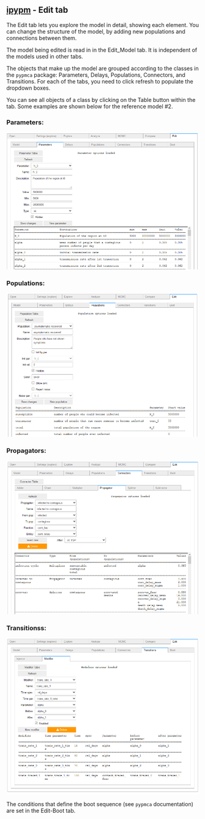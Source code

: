 ## [ipypm](index.md) - Edit tab

The Edit tab lets you explore the model in detail, showing each element. You can change the structure of the model,
by adding new populations and connections between them.

The model being edited is read in in the Edit_Model tab. It is independent of the models used in other tabs.

The objects that make up the model are grouped according to the classes in the `pypmca` package:
Parameters, Delays, Populations, Connectors, and Transitions.
For each of the tabs, you need to click refresh to populate the dropdown boxes.

You can see all objects of a class by clicking on the Table button within the tab. Some examples are shown below for the
reference model #2.

### Parameters:

![edit-parameter](img/edit-parameter.png)

### Populations:

![edit-population](img/edit-population.png)

### Propagators:

![edit-propagator](img/edit-propagator.png)

### Transitionss:

![edit-transition](img/edit-transition.png)

The conditions that define the boot sequence (see `pypmca` documentation) are set in the Edit-Boot tab.

